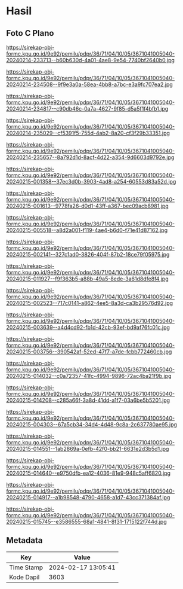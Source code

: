 # Hasil

## Foto C Plano

https://sirekap-obj-formc.kpu.go.id/9e92/pemilu/pdpr/36/71/04/10/05/3671041005040-20240214-233713--b60b630d-4a01-4ae8-9e54-7740bf2640b0.jpg

https://sirekap-obj-formc.kpu.go.id/9e92/pemilu/pdpr/36/71/04/10/05/3671041005040-20240214-234508--9f9e3a0a-58ea-4bb8-a7bc-e3a9fc707ea2.jpg

https://sirekap-obj-formc.kpu.go.id/9e92/pemilu/pdpr/36/71/04/10/05/3671041005040-20240214-234817--c90db46c-0a7a-4627-9f85-d5a5f1f4bfb1.jpg

https://sirekap-obj-formc.kpu.go.id/9e92/pemilu/pdpr/36/71/04/10/05/3671041005040-20240214-235029--cf5391f5-755d-4ab2-8a20-cf3f29b33351.jpg

https://sirekap-obj-formc.kpu.go.id/9e92/pemilu/pdpr/36/71/04/10/05/3671041005040-20240214-235657--8a792d1d-8acf-4d22-a354-9d6603d9792e.jpg

https://sirekap-obj-formc.kpu.go.id/9e92/pemilu/pdpr/36/71/04/10/05/3671041005040-20240215-001358--37ec3d0b-3903-4ad8-a254-60553d83a52d.jpg

https://sirekap-obj-formc.kpu.go.id/9e92/pemilu/pdpr/36/71/04/10/05/3671041005040-20240215-001613--9778fa26-d0d1-43ff-a367-bec09acb8981.jpg

https://sirekap-obj-formc.kpu.go.id/9e92/pemilu/pdpr/36/71/04/10/05/3671041005040-20240215-005518--a8d2a001-f119-4ae4-b6d0-f71e41d87162.jpg

https://sirekap-obj-formc.kpu.go.id/9e92/pemilu/pdpr/36/71/04/10/05/3671041005040-20240215-002141--327c1ad0-3826-404f-87b2-18ce79f05975.jpg

https://sirekap-obj-formc.kpu.go.id/9e92/pemilu/pdpr/36/71/04/10/05/3671041005040-20240215-011927--f9f363b5-a88b-49a5-8ede-3a61d8dfe8f4.jpg

https://sirekap-obj-formc.kpu.go.id/9e92/pemilu/pdpr/36/71/04/10/05/3671041005040-20240215-002523--717c0141-a862-4ee5-8a3d-ca3b29576d92.jpg

https://sirekap-obj-formc.kpu.go.id/9e92/pemilu/pdpr/36/71/04/10/05/3671041005040-20240215-003639--a4d4cd92-fb1d-42cb-93ef-bd9af76fc01c.jpg

https://sirekap-obj-formc.kpu.go.id/9e92/pemilu/pdpr/36/71/04/10/05/3671041005040-20240215-003756--390542af-52ed-47f7-a7de-fcbb772460cb.jpg

https://sirekap-obj-formc.kpu.go.id/9e92/pemilu/pdpr/36/71/04/10/05/3671041005040-20240215-014032--c0a72357-41fc-4994-9896-72ac4ba21f9b.jpg

https://sirekap-obj-formc.kpu.go.id/9e92/pemilu/pdpr/36/71/04/10/05/3671041005040-20240215-014208--c285a66f-3a8d-41dd-a1f7-03a6be5b5201.jpg

https://sirekap-obj-formc.kpu.go.id/9e92/pemilu/pdpr/36/71/04/10/05/3671041005040-20240215-004303--67a5cb34-34d4-4d48-9c8a-2c637780ae95.jpg

https://sirekap-obj-formc.kpu.go.id/9e92/pemilu/pdpr/36/71/04/10/05/3671041005040-20240215-014551--1ab2869a-0efb-42f0-bb21-6631e2d3b5d1.jpg

https://sirekap-obj-formc.kpu.go.id/9e92/pemilu/pdpr/36/71/04/10/05/3671041005040-20240215-014640--e9750dfb-ea12-4036-81e9-948c5aff6820.jpg

https://sirekap-obj-formc.kpu.go.id/9e92/pemilu/pdpr/36/71/04/10/05/3671041005040-20240215-014917--a1b98548-4790-4658-a1d7-43cc371384af.jpg

https://sirekap-obj-formc.kpu.go.id/9e92/pemilu/pdpr/36/71/04/10/05/3671041005040-20240215-015745--e3586555-68a1-4841-8f31-1715122f744d.jpg


## Metadata

| Key        | Value               |
| ---------- | ------------------- |
| Time Stamp | 2024-02-17 13:05:41 |
| Kode Dapil | 3603                |



